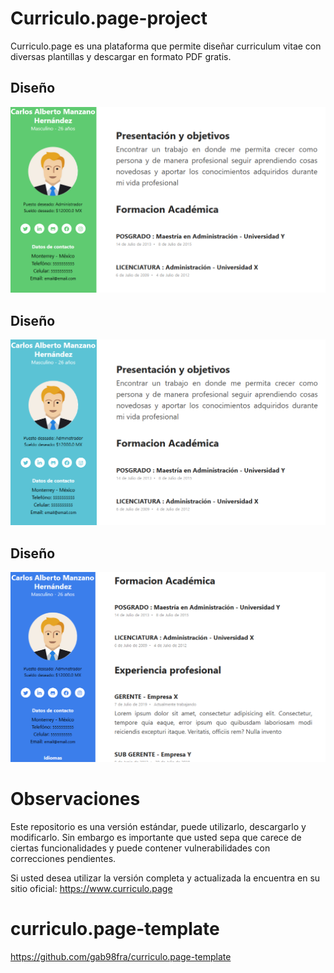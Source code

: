 # Curriculo.page-project
Curriculo.page es una plataforma que permite diseñar curriculum vitae con diversas plantillas y descargar en formato PDF gratis.

## Diseño
![](media/design/design1.PNG)

## Diseño
![](media/design/design2.PNG)

## Diseño
![](media/design/design3.PNG)

# Observaciones
Este repositorio es una versión estándar, puede utilizarlo, descargarlo y modificarlo. Sin embargo es importante que usted sepa que carece de ciertas funcionalidades y puede contener vulnerabilidades con correcciones pendientes.

Si usted desea utilizar la versión completa y actualizada la encuentra en su sitio oficial: https://www.curriculo.page

# curriculo.page-template
https://github.com/gab98fra/curriculo.page-template
